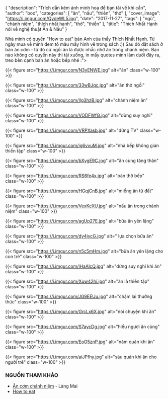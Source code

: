 {
   "description": "Trích dẫn kèm ảnh minh hoạ để bạn tải về khi cần",
   "author": "boo",
   "categories": [
      "ăn",
      "nấu",
      "thiền",
      "thở"
   ],
   "cover_image": "https://i.imgur.com/QydeWL5.jpg",
   "date": "2017-11-27",
   "tags": [
      "ngủ",
          "chánh niệm",
      "thích nhất hạnh",
      "thở",
      "thiền"
   ],
   "title": "Thích Nhất Hạnh nói về nghệ thuật Ăn & Nấu"
}

Nhà mình có quyền "How to eat" bản Anh của thầy Thích Nhất Hạnh. Từ ngày mua về mình đem tô màu mấy hình vẽ trong sách :)) Sau đó đặt sách ở bàn ăn cơm - từ đó cứ ngồi ăn là được nhắc nhở ăn trong chánh niệm. Bạn nào không có quyển này thì tải xuống, in mấy quotes mình làm dưới đây ra, treo bên cạnh bàn ăn hoặc bếp nhé :">

{{< figure src="https://i.imgur.com/N3yENWE.jpg" alt="ăn" class="w-100" >}}


{{< figure src="https://i.imgur.com/33wBJqc.jpg" alt="ăn thở ngồi" class="w-100" >}}

{{< figure src="https://i.imgur.com/Ilg3hzB.jpg" alt="chánh niệm ăn" class="w-100" >}}

{{< figure src="https://i.imgur.com/VODFWfG.jpg" alt="dừng suy nghĩ" class="w-100" >}}

{{< figure src="https://i.imgur.com/VRPXasb.jpg" alt="dừng TV" class="w-100" >}}

{{< figure src="https://i.imgur.com/ig6vvuM.jpg" alt="nhà bếp không gian thiền tập" class="w-100" >}}

{{< figure src="https://i.imgur.com/bXygE9C.jpg" alt="ăn cùng tăng thân" class="w-100" >}}

{{< figure src="https://i.imgur.com/RS6fe4x.jpg" alt="bàn thờ bếp" class="w-100" >}}

{{< figure src="https://i.imgur.com/HGqjCnB.jpg" alt="miếng ăn từ đất" class="w-100" >}}

{{< figure src="https://i.imgur.com/VexKcXU.jpg" alt="nấu ăn trong chánh niệm" class="w-100" >}}

{{< figure src="https://i.imgur.com/agUp27E.jpg" alt="bữa ăn yên lặng" class="w-100" >}}

{{< figure src="https://i.imgur.com/dy4iycG.jpg" alt=" lựa chọn bữa ăn" class="w-100" >}}

{{< figure src="https://i.imgur.com/n5c5mHm.jpg" alt="bữa ăn yên lặng cho con trẻ" class="w-100" >}}

{{< figure src="https://i.imgur.com/lHaAIcQ.jpg" alt="dừng suy nghĩ khi ăn" class="w-100" >}}

{{< figure src="https://i.imgur.com/Xuw42hi.jpg" alt="ăn là thiền tập" class="w-100" >}}

{{< figure src="https://i.imgur.com/JG9EEUu.jpg" alt="chậm lại thưởng thức" class="w-100" >}}

{{< figure src="https://i.imgur.com/GrcLx6X.jpg" alt="nói chuyện khi ăn" class="w-100" >}}

{{< figure src="https://i.imgur.com/S7aycDg.jpg" alt="hiểu người ăn cùng" class="w-100" >}}

{{< figure src="https://i.imgur.com/EoO5znP.jpg" alt="năm quán khi ăn" class="w-100" >}}

{{< figure src="https://i.imgur.com/aiJPfhy.jpg" alt="sáu quán khi ăn cho người trẻ" class="w-100" >}}

### NGUỒN THAM KHẢO

- [Ăn cơm chánh niệm](https://langmai.org/thien-duong/hanh-phuc-la-con-duong/an-com-chanh-niem/) - Làng Mai
- [How to eat](https://www.penguinrandomhouse.com/books/545835/how-to-eat-by-thich-nhat-hanh/9781937006723/)
